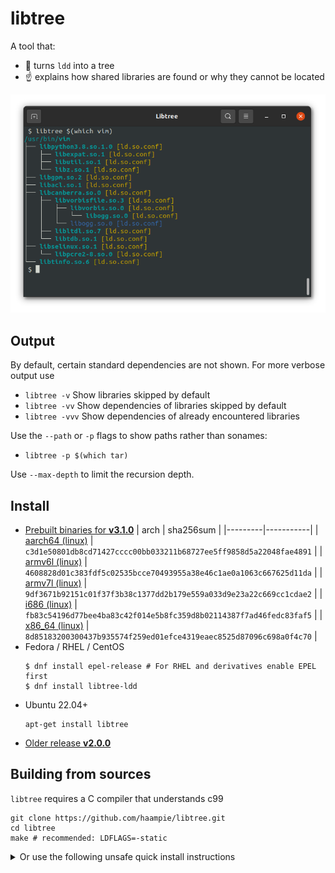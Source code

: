 # libtree

A tool that:
- :deciduous_tree: turns `ldd` into a tree
- :point_up: explains how shared libraries are found or why they cannot be located

![Screenshot of libtree](doc/screenshot.png)


## Output

By default, certain standard dependencies are not shown. For more verbose output use

-  `libtree -v`             Show libraries skipped by default
-  `libtree -vv`            Show dependencies of libraries skipped by default
-  `libtree -vvv`           Show dependencies of already encountered libraries

Use the `--path` or `-p` flags to show paths rather than sonames:

- `libtree -p $(which tar)`

Use `--max-depth` to limit the recursion depth.


## Install

- [Prebuilt binaries for **v3.1.0**](https://github.com/haampie/libtree/releases/tag/v3.1.0)
  | arch    | sha256sum |
  |---------|-----------|
  | [aarch64 (linux)](https://github.com/haampie/libtree/releases/download/v3.1.0/libtree_aarch64) | `c3d1e50801db8cd71427cccc00bb033211b68727ee5ff9858d5a22048fae4891` |
  | [armv6l (linux)](https://github.com/haampie/libtree/releases/download/v3.1.0/libtree_armv6l) | `4608828d01c383fdf5c02535bcce70493955a38e46c1ae0a1063c667625d11da` |
  | [armv7l (linux)](https://github.com/haampie/libtree/releases/download/v3.1.0/libtree_armv7l) | `9df3671b92151c01f37f3b38c1377dd2b179e559a033d9e23a22c669cc1cdae2` |
  | [i686 (linux)](https://github.com/haampie/libtree/releases/download/v3.1.0/libtree_i686) | `fb83c54196d77bee4ba83c42f014e5b8fc359d8b02114387f7ad46fedc83faf5` |
  | [x86_64 (linux)](https://github.com/haampie/libtree/releases/download/v3.1.0/libtree_x86_64) | `8d85183200300437b935574f259ed01efce4319eaec8525d87096c698a0f4c70` |
- Fedora / RHEL / CentOS
  ```console
  $ dnf install epel-release # For RHEL and derivatives enable EPEL first 
  $ dnf install libtree-ldd
  ```
- Ubuntu 22.04+
  ```console
  apt-get install libtree
  ```
- [Older release **v2.0.0**](https://github.com/haampie/libtree/releases/tag/v2.0.0)


## Building from sources

`libtree` requires a C compiler that understands c99

```
git clone https://github.com/haampie/libtree.git
cd libtree
make # recommended: LDFLAGS=-static
```

<details>
<summary>Or use the following unsafe quick install instructions</summary>

```
curl -Lfs https://raw.githubusercontent.com/haampie/libtree/master/libtree.c | ${CC:-cc} -o libtree -x c - -std=c99 -D_FILE_OFFSET_BITS=64
```
</details>
